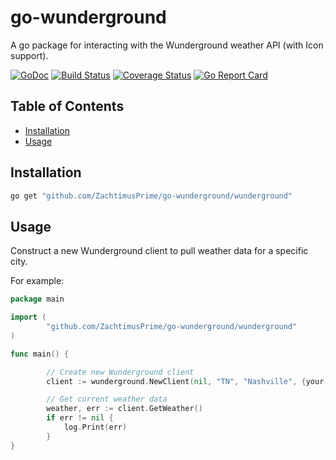 # go-wunderground
A go package for interacting with the Wunderground weather API (with Icon support).

[![GoDoc](https://godoc.org/github.com/ZachtimusPrime/go-wunderground/wunderground?status.svg)](https://godoc.org/github.com/ZachtimusPrime/go-wunderground/wunderground)
[![Build Status](https://travis-ci.org/ZachtimusPrime/go-wunderground.svg?branch=master)](https://travis-ci.org/ZachtimusPrime/go-wunderground)
[![Coverage Status](https://coveralls.io/repos/github/ZachtimusPrime/go-wunderground/badge.svg?branch=master)](https://coveralls.io/github/ZachtimusPrime/go-wunderground?branch=master)
[![Go Report Card](https://goreportcard.com/badge/github.com/ZachtimusPrime/go-wunderground)](https://goreportcard.com/report/github.com/ZachtimusPrime/go-wunderground)

## Table of Contents ##

* [Installation](#installation)
* [Usage](#usage)

## Installation ##

```bash
go get "github.com/ZachtimusPrime/go-wunderground/wunderground"
```

## Usage ##

Construct a new Wunderground client to pull weather data for a specific city.

For example:

```go
package main

import (
        "github.com/ZachtimusPrime/go-wunderground/wunderground"
)

func main() {

		// Create new Wunderground client
		client := wunderground.NewClient(nil, "TN", "Nashville", {your-API-key})

		// Get current weather data
        weather, err := client.GetWeather()
        if err != nil {
            log.Print(err)
        }
}

```
